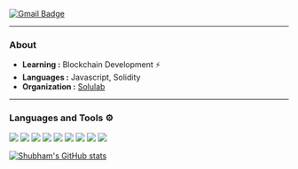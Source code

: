  [![Gmail Badge](https://img.shields.io/badge/-sahooshubham124@gmail.com-c14438?style=flat-square&logo=Gmail&logoColor=white&link=mailto:sahooshubham124@gmail.com)](mailto:sahooshubham124@gmail.com)

***

### About

-  **Learning :** Blockchain Development :zap:	
-  **Languages :** Javascript, Solidity 
-  **Organization :** [Solulab](https://github.com/SoluLab)

***
### Languages and Tools ⚙
<p float="left">
<img src="https://img.icons8.com/color/48/000000/html-5--v1.png"/>
<img src="https://img.icons8.com/color/48/000000/css3.png"/>
<img src="https://img.icons8.com/color/48/000000/javascript--v1.png"/>
<img src="https://img.icons8.com/color/48/000000/nodejs.png"/>
<img src="https://img.icons8.com/ios/48/4a90e2/solidity.png"/>
<img src="https://img.icons8.com/color/48/000000/git.png"/>
<img src="https://img.icons8.com/office/48/000000/react.png"/>
<img src="https://img.icons8.com/color/48/000000/linux--v1.png"/>
<img src="https://img.icons8.com/external-tal-revivo-filled-tal-revivo/48/undefined/external-rust-is-a-multi-paradigm-system-programming-language-logo-filled-tal-revivo.png"/>
</p>

[![Shubham's GitHub stats](https://github-readme-stats.vercel.app/api?username=shubhamkr95&show_icons=true&theme=radical)](https://github.com/shubhamkr95/github-readme-stats)

